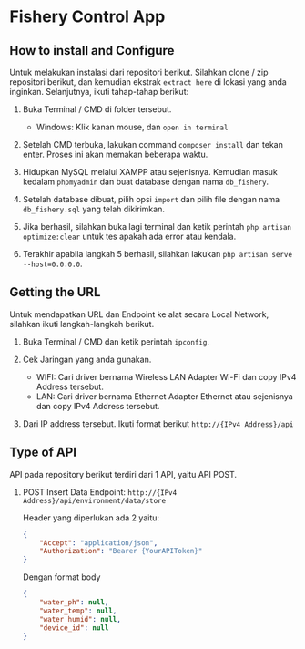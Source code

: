 # Fishery Control App

## How to install and Configure

Untuk melakukan instalasi dari repositori berikut. Silahkan clone / zip repositori berikut, dan kemudian ekstrak `extract here` di lokasi yang anda inginkan. Selanjutnya, ikuti tahap-tahap berikut:

1. Buka Terminal / CMD di folder tersebut.

    -   Windows: Klik kanan mouse, dan `open in terminal`

2. Setelah CMD terbuka, lakukan command `composer install` dan tekan enter. Proses ini akan memakan beberapa waktu.

3. Hidupkan MySQL melalui XAMPP atau sejenisnya. Kemudian masuk kedalam `phpmyadmin` dan buat database dengan nama `db_fishery`.

4. Setelah database dibuat, pilih opsi `import` dan pilih file dengan nama `db_fishery.sql` yang telah dikirimkan.

5. Jika berhasil, silahkan buka lagi terminal dan ketik perintah `php artisan optimize:clear` untuk tes apakah ada error atau kendala.

6. Terakhir apabila langkah 5 berhasil, silahkan lakukan `php artisan serve --host=0.0.0.0`.

## Getting the URL

Untuk mendapatkan URL dan Endpoint ke alat secara Local Network, silahkan ikuti langkah-langkah berikut.

1. Buka Terminal / CMD dan ketik perintah `ipconfig`.

2. Cek Jaringan yang anda gunakan.

    -   WIFI: Cari driver bernama Wireless LAN Adapter Wi-Fi dan copy IPv4 Address tersebut.
    -   LAN: Cari driver bernama Ethernet Adapter Ethernet atau sejenisnya dan copy IPv4 Address tersebut.

3. Dari IP address tersebut. Ikuti format berikut `http://{IPv4 Address}/api`

## Type of API

API pada repository berikut terdiri dari 1 API, yaitu API POST.

1. POST Insert Data Endpoint: `http://{IPv4 Address}/api/environment/data/store`

    Header yang diperlukan ada 2 yaitu:

    ```json
    {
        "Accept": "application/json",
        "Authorization": "Bearer {YourAPIToken}"
    }
    ```
   
    Dengan format body

    ```json
    {
        "water_ph": null,
        "water_temp": null,
        "water_humid": null,
        "device_id": null
    }
    ```

